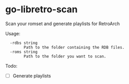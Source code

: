 # go-libretro-scan

Scan your romset and generate playlists for RetroArch

Usage:

```
  -rdbs string
    	Path to the folder containing the RDB files.
  -roms string
    	Path to the folder you want to scan.
```

Todo:

 - [ ] Generate playlists
